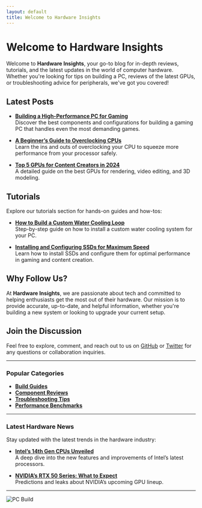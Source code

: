 ```yaml
---
layout: default
title: Welcome to Hardware Insights
---
```


# Welcome to Hardware Insights

Welcome to **Hardware Insights**, your go-to blog for in-depth reviews, tutorials, and the latest updates in the world of computer hardware. Whether you're looking for tips on building a PC, reviews of the latest GPUs, or troubleshooting advice for peripherals, we've got you covered!

## Latest Posts

- **[Building a High-Performance PC for Gaming](./posts/high-performance-pc-gaming)**  
  Discover the best components and configurations for building a gaming PC that handles even the most demanding games.

- **[A Beginner’s Guide to Overclocking CPUs](./posts/overclocking-guide)**  
  Learn the ins and outs of overclocking your CPU to squeeze more performance from your processor safely.

- **[Top 5 GPUs for Content Creators in 2024](./posts/top-gpus-content-creators)**  
  A detailed guide on the best GPUs for rendering, video editing, and 3D modeling.

## Tutorials

Explore our tutorials section for hands-on guides and how-tos:

- **[How to Build a Custom Water Cooling Loop](./posts/water-cooling-loop)**  
  Step-by-step guide on how to install a custom water cooling system for your PC.

- **[Installing and Configuring SSDs for Maximum Speed](./posts/installing-ssd-guide)**  
  Learn how to install SSDs and configure them for optimal performance in gaming and content creation.

## Why Follow Us?

At **Hardware Insights**, we are passionate about tech and committed to helping enthusiasts get the most out of their hardware. Our mission is to provide accurate, up-to-date, and helpful information, whether you're building a new system or looking to upgrade your current setup.

## Join the Discussion

Feel free to explore, comment, and reach out to us on [GitHub](https://github.com/sopheadave) or [Twitter](https://twitter.com/yourtwitterhandle) for any questions or collaboration inquiries.

* * *

### Popular Categories

- **[Build Guides](./categories/build-guides)**
- **[Component Reviews](./categories/reviews)**
- **[Troubleshooting Tips](./categories/troubleshooting)**
- **[Performance Benchmarks](./categories/benchmarks)**

---

### Latest Hardware News

Stay updated with the latest trends in the hardware industry:

- **[Intel’s 14th Gen CPUs Unveiled](./posts/intel-14th-gen)**  
  A deep dive into the new features and improvements of Intel’s latest processors.
  
- **[NVIDIA’s RTX 50 Series: What to Expect](./posts/nvidia-rtx-50)**  
  Predictions and leaks about NVIDIA’s upcoming GPU lineup.

* * *

![PC Build](https://your-image-link-here.com/image.png)
